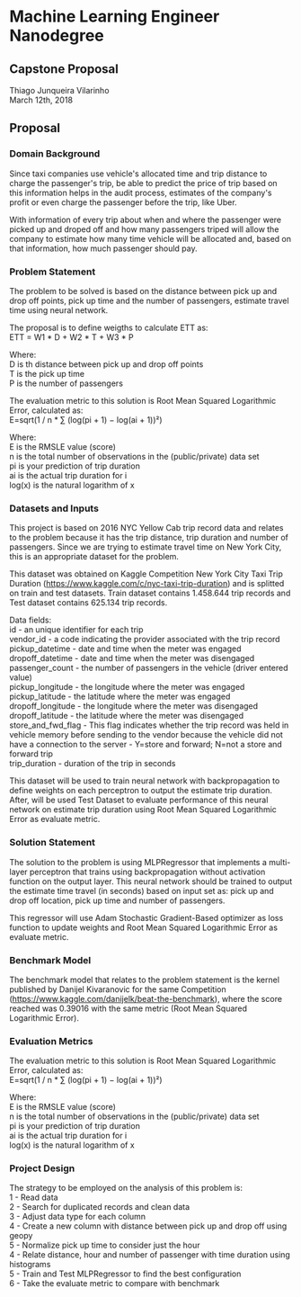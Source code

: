 # Machine Learning Engineer Nanodegree
## Capstone Proposal
Thiago Junqueira Vilarinho  
March 12th, 2018  

## Proposal

### Domain Background

Since taxi companies use vehicle's allocated time and trip distance to charge the passenger's trip, be able to predict the price of trip based on this information helps in the audit process, estimates of the company's profit or even charge the passenger before the trip, like Uber.

With information of every trip about when and where the passenger were picked up and droped off and how many passengers triped will allow the company to estimate how many time vehicle will be allocated and, based on that information, how much passenger should pay.

### Problem Statement

The problem to be solved is based on the distance between pick up and drop off points, pick up time and the number of passengers, estimate travel time using neural network.

The proposal is to define weigths to calculate ETT as:  
ETT = W1 * D + W2 * T + W3 * P

Where:  
D is th distance between pick up and drop off points  
T is the pick up time  
P is the number of passengers  

The evaluation metric to this solution is Root Mean Squared Logarithmic Error, calculated as:  
E=sqrt(1 / n * ∑ (log(pi + 1) − log(ai + 1))²)

Where:  
E is the RMSLE value (score)  
n is the total number of observations in the (public/private) data set  
pi is your prediction of trip duration  
ai is the actual trip duration for i  
log(x) is the natural logarithm of x  

### Datasets and Inputs

This project is based on 2016 NYC Yellow Cab trip record data and relates to the problem because it has the trip distance, trip duration and number of passengers. Since we are trying to estimate travel time on New York City, this is an appropriate dataset for the problem.

This dataset was obtained on Kaggle Competition New York City Taxi Trip Duration (https://www.kaggle.com/c/nyc-taxi-trip-duration) and is splitted on train and test datasets. Train dataset contains 1.458.644 trip records and Test dataset contains 625.134 trip records.

Data fields:  
id - an unique identifier for each trip  
vendor_id - a code indicating the provider associated with the trip record  
pickup_datetime - date and time when the meter was engaged  
dropoff_datetime - date and time when the meter was disengaged  
passenger_count - the number of passengers in the vehicle (driver entered value)  
pickup_longitude - the longitude where the meter was engaged  
pickup_latitude - the latitude where the meter was engaged  
dropoff_longitude - the longitude where the meter was disengaged  
dropoff_latitude - the latitude where the meter was disengaged  
store_and_fwd_flag - This flag indicates whether the trip record was held in vehicle memory before sending to the vendor because the vehicle did not have a connection to the server - Y=store and forward; N=not a store and forward trip  
trip_duration - duration of the trip in seconds  

This dataset will be used to train neural network with backpropagation to define weights on each perceptron to output the estimate trip duration. After, will be used Test Dataset to evaluate performance of this neural network on estimate trip duration using Root Mean Squared Logarithmic Error as evaluate metric.

### Solution Statement

The solution to the problem is using MLPRegressor that implements a multi-layer perceptron that trains using backpropagation without activation function on the output layer. This neural network should be trained to output the estimate time travel (in seconds) based on input set as: pick up and drop off location, pick up time and number of passengers.

This regressor will use Adam Stochastic Gradient-Based optimizer as loss function to update weights and Root Mean Squared Logarithmic Error as evaluate metric.

### Benchmark Model

The benchmark model that relates to the problem statement is the kernel published by Danijel Kivaranovic for the same Competition (https://www.kaggle.com/danijelk/beat-the-benchmark), where the score reached was 0.39016 with the same metric (Root Mean Squared Logarithmic Error).

### Evaluation Metrics

The evaluation metric to this solution is Root Mean Squared Logarithmic Error, calculated as:  
E=sqrt(1 / n * ∑ (log(pi + 1) − log(ai + 1))²)

Where:  
E is the RMSLE value (score)  
n is the total number of observations in the (public/private) data set  
pi is your prediction of trip duration  
ai is the actual trip duration for i  
log(x) is the natural logarithm of x  

### Project Design

The strategy to be employed on the analysis of this problem is:  
1 - Read data  
2 - Search for duplicated records and clean data  
3 - Adjust data type for each column  
4 - Create a new column with distance between pick up and drop off using geopy  
5 - Normalize pick up time to consider just the hour  
4 - Relate distance, hour and number of passenger with time duration using histograms  
5 - Train and Test MLPRegressor to find the best configuration  
6 - Take the evaluate metric to compare with benchmark  